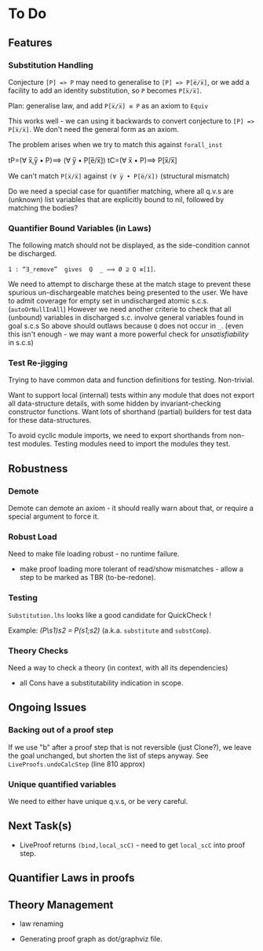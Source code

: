# To Do


## Features

### Substitution Handling

Conjecture `[P] => P` may need to generalise to `[P] => P[e̅/x̅]`,
or we add a facility to add an identity substitution, 
so `P` becomes `P[x̅/x̅]`.

Plan: generalise law,
and add `P[x̅/x̅] ≡ P` as an axiom to `Equiv` 

This works well - we can using it backwards to convert conjecture
to `[P] => P[x̅/x̅]`. We don't need the general form as an axiom.

The problem arises when we try to match this against `forall_inst`

tP=(∀ x̅,y̅ • P)⟹  (∀ y̅ • P[e̅/x̅])
tC=(∀ x̅ • P)⟹  P[x̅/x̅]

We can't match `P[x̅/x̅]`  against `(∀ y̅ • P[e̅/x̅])` (structural mismatch)

Do we need a special case for quantifier matching,
where all q.v.s are (unknown) list variables
that are explicitly bound to nil, followed by matching the bodies?

### Quantifier Bound Variables (in Laws)

The following match should not be displayed,
as the side-condition cannot be discharged.

`1 : “∃_remove”  gives  Q  _ ⟹ Ø ⊇ Q ≡[1]`.


We need to attempt to discharge these at the match stage
to prevent these spurious un-dischargeable matches being presented
to the user.
We have to admit coverage for empty set in undischarged atomic s.c.s. (`autoOrNullInAll`)
However we need another criterie to check that all (unbound) variables in discharged s.c. involve general variables found in goal s.c.s
So above should outlaws because `Q` does not occur in `_`.
(even this isn't enough - we may want a more powerful check
for *unsatisfiability* in s.c.s)

  
### Test Re-jigging

Trying to have common data and function definitions for testing. Non-trivial.

Want to support local (internal) tests within any module that does not export
all data-structure details, with some hidden by invariant-checking constructor functions.
Want lots of shorthand (partial) builders for test data for these data-structures.

To avoid cyclic module imports, we need to export shorthands from non-test modules.
Testing modules need to import the modules they test.

## Robustness

### Demote

 Demote can demote an axiom - it should really warn about that, or require a special argument to force it.

### Robust Load
Need to make file loading robust - no runtime failure.

* make proof loading more tolerant of read/show mismatches - allow a step to be marked as TBR (to-be-redone).

### Testing

`Substitution.lhs` looks like a good candidate for QuickCheck !

Example:  *(P\s1)s2 = P(s1;s2)* (a.k.a. `substitute` and `substComp`).

### Theory Checks

Need a way to check a theory (in context, with all its dependencies)

* all Cons have a substitutability indication in scope.

## Ongoing Issues

### Backing out of a proof step

If we use "b" after a proof step that is not reversible (just Clone?), we leave the goal unchanged,
but shorten the list of steps anyway. See `LiveProofs.undoCalcStep` (line 810 approx)

### Unique quantified variables


We need to either have unique q.v.s, or be very careful. 



## Next Task(s)


 
* LiveProof returns `(bind,local_scC)` - need to get `local_scC` into proof step.




## Quantifier Laws in proofs

## Theory Management

* law renaming

* Generating proof graph as dot/graphviz file.
 